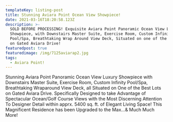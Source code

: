 ```yaml
---
templateKey: listing-post
title: Stunning Aviara Point Ocean View Showpiece!
date: 2021-03-16T18:20:58.123Z
description: >-
  SOLD BEFORE PROCESSING! Exquisite Aviara Point Panoramic Ocean View Luxury
  Showpiece, with Downstairs Master Suite, Exercise Room, Custom Infinity
  Pool/Spa, Breathtaking Wrap Around View Deck, Situated on one of the Best Lots
  on Gated Aviara Drive!   
featuredpost: true
featuredimage: /img/7125aviarap2.jpg
tags:
  - Aviara Point!
---
```

Stunning Aviara Point Panoramic Ocean View Luxury Showpiece with Downstairs Master Suite, Exercise Room, Custom Infinity Pool/Spa, Breathtaking Wraparound View Deck, all Situated on One of the Best Lots on Gated Aviara Drive.  Specifically Designed to take Advantage of Spectacular Ocean/Golf Course Views with the Most Discerning Attention To Designer Detail within apprx. 5400 sq. ft. of Elegant Living Space! This Magnificent Residence has been Upgraded to the Max...& Much Much More!
